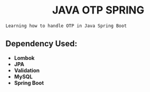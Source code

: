 <div align="center">
  <h1>JAVA OTP SPRING</h1>
</div>

    Learning how to handle OTP in Java Spring Boot

## Dependency Used:

- **Lombok**
- **JPA**
- **Validation**
- **MySQL**
- **Spring Boot**
